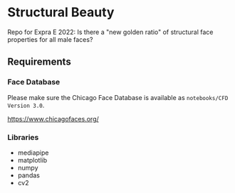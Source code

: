 # Structural Beauty

Repo for Expra E 2022: Is there a "new golden ratio" of structural face properties for
all male faces?

## Requirements

### Face Database

Please make sure the Chicago Face Database is available as `notebooks/CFD Version 3.0`.

https://www.chicagofaces.org/

### Libraries

- mediapipe
- matplotlib
- numpy
- pandas
- cv2
